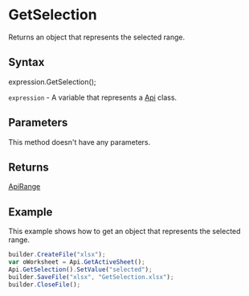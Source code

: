 # GetSelection

Returns an object that represents the selected range.

## Syntax

expression.GetSelection();

`expression` - A variable that represents a [Api](../Api.md) class.

## Parameters

This method doesn't have any parameters.

## Returns

[ApiRange](../../ApiRange/ApiRange.md)

## Example

This example shows how to get an object that represents the selected range.

```javascript
builder.CreateFile("xlsx");
var oWorksheet = Api.GetActiveSheet();
Api.GetSelection().SetValue("selected");
builder.SaveFile("xlsx", "GetSelection.xlsx");
builder.CloseFile();
```
